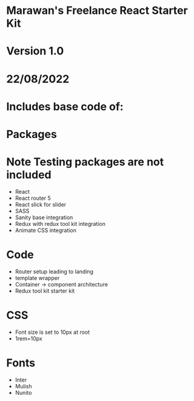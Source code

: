 # Marawan's Freelance React Starter Kit
# Version 1.0
# 22/08/2022


# Includes base code of:

# Packages

# Note  Testing packages are not included 
- React
- React router  5
- React slick for slider
- SASS 
- Sanity base integration
- Redux with redux tool kit integration
- Animate CSS integration

# Code

- Router setup leading to landing
- template wrapper
- Container -> component architecture
- Redux tool kit starter kit


# CSS

- Font size is set to 10px at root
- 1rem=10px

# Fonts

- Inter
- Mulish
- Nunito







